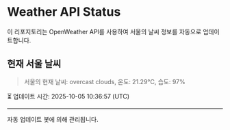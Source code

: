 
# Weather API Status

이 리포지토리는 OpenWeather API를 사용하여 서울의 날씨 정보를 자동으로 업데이트합니다.

## 현재 서울 날씨
> 서울의 현재 날씨: overcast clouds, 온도: 21.29°C, 습도: 97%

⏳ 업데이트 시간: 2025-10-05 10:36:57 (UTC)

---
자동 업데이트 봇에 의해 관리됩니다.
